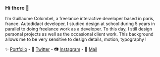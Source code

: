 ### Hi there 👀

I’m Guillaume Colombel, a freelance interactive developer based in paris, france. Autodidact developer, I studied design at school during 5 years in parallel to doing freelance work as a developer. To this day, I still design personal projects as well as the occasional client work. This background allows me to be very sensitive to design details, motion, typography !

✨ [Portfolio](https://www.guillaumecolombel.fr) -
🐣 [Twitter](https://twitter.com/guicolombel) -
📷 [Instagram](https://www.instagram.com/guicolombel/) -
💌 [Mail](mailto:guillaume.colombel@gmail.com)
